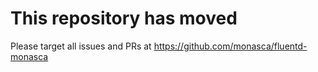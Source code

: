 # This repository has moved

Please target all issues and PRs at https://github.com/monasca/fluentd-monasca

